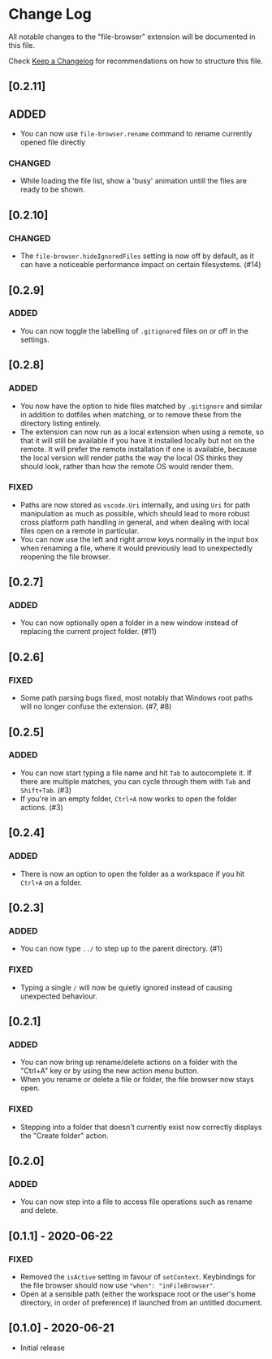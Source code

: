 
# Change Log

All notable changes to the "file-browser" extension will be documented in this file.

Check [Keep a Changelog](http://keepachangelog.com/) for recommendations on how to structure this
file.


## [0.2.11]

## ADDED

- You can now use `file-browser.rename` command to rename currently opened file directly

### CHANGED

-   While loading the file list, show a 'busy' animation untill the files are ready to be shown.
    
## [0.2.10]

### CHANGED

-   The `file-browser.hideIgnoredFiles` setting is now off by default, as it can have a noticeable
    performance impact on certain filesystems. (#14)

## [0.2.9]

### ADDED

-   You can now toggle the labelling of `.gitignore`d files on or off in the settings.

## [0.2.8]

### ADDED

-   You now have the option to hide files matched by `.gitignore` and similar in addition to
    dotfiles when matching, or to remove these from the directory listing entirely.
-   The extension can now run as a local extension when using a remote, so that it will still be
    available if you have it installed locally but not on the remote. It will prefer the remote
    installation if one is available, because the local version will render paths the way the local
    OS thinks they should look, rather than how the remote OS would render them.

### FIXED

-   Paths are now stored as `vscode.Uri` internally, and using `Uri` for path manipulation as much
    as possible, which should lead to more robust cross platform path handling in general, and when
    dealing with local files open on a remote in particular.
-   You can now use the left and right arrow keys normally in the input box when renaming a file,
    where it would previously lead to unexpectedly reopening the file browser.

## [0.2.7]

### ADDED

-   You can now optionally open a folder in a new window instead of replacing the current project
    folder. (#11)

## [0.2.6]

### FIXED

-   Some path parsing bugs fixed, most notably that Windows root paths will no longer confuse the
    extension. (#7, #8)

## [0.2.5]

### ADDED

-   You can now start typing a file name and hit `Tab` to autocomplete it. If there are multiple
    matches, you can cycle through them with `Tab` and `Shift+Tab`. (#3)
-   If you're in an empty folder, `Ctrl+A` now works to open the folder actions. (#3)

## [0.2.4]

### ADDED

-   There is now an option to open the folder as a workspace if you hit `Ctrl+A` on a folder.

## [0.2.3]

### ADDED

-   You can now type `../` to step up to the parent directory. (#1)

### FIXED

-   Typing a single `/` will now be quietly ignored instead of causing unexpected behaviour.

## [0.2.1]

### ADDED

-   You can now bring up rename/delete actions on a folder with the "Ctrl+A" key or by using the new
    action menu button.
-   When you rename or delete a file or folder, the file browser now stays open.

### FIXED

-   Stepping into a folder that doesn't currently exist now correctly displays the "Create folder"
    action.

## [0.2.0]

### ADDED

-   You can now step into a file to access file operations such as rename and delete.

## [0.1.1] - 2020-06-22

### FIXED

-   Removed the `isActive` setting in favour of `setContext`. Keybindings for the file browser
    should now use `"when": "inFileBrowser"`.
-   Open at a sensible path (either the workspace root or the user's home directory, in order of
    preference) if launched from an untitled document.

## [0.1.0] - 2020-06-21

-   Initial release
